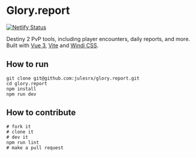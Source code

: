 # Glory.report

[![Netlify Status](https://api.netlify.com/api/v1/badges/3cee23ff-467e-42d1-bdc5-0f0edd96de21/deploy-status)](https://app.netlify.com/sites/glory-report/deploys)

Destiny 2 PvP tools, including player encounters, daily reports, and more.  
Built with [Vue 3](https://v3.vuejs.org/), [Vite](https://vitejs.dev/) and [Windi CSS](https://windicss.netlify.app/).

## How to run
```
git clone git@github.com:julesrx/glory.report.git
cd glory.report
npm install
npm run dev
```

## How to contribute
```
# fork it
# clone it
# dev it
npm run lint
# make a pull request
```